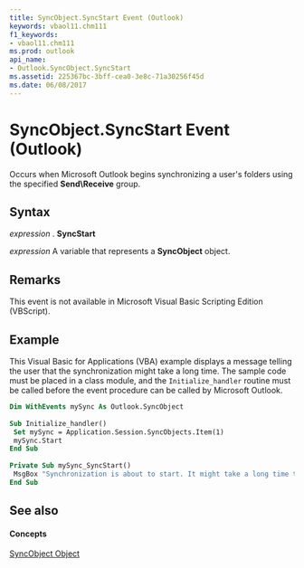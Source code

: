 ```yaml
---
title: SyncObject.SyncStart Event (Outlook)
keywords: vbaol11.chm111
f1_keywords:
- vbaol11.chm111
ms.prod: outlook
api_name:
- Outlook.SyncObject.SyncStart
ms.assetid: 225367bc-3bff-cea0-3e8c-71a30256f45d
ms.date: 06/08/2017
---
```



# SyncObject.SyncStart Event (Outlook)

Occurs when Microsoft Outlook begins synchronizing a user's folders using the specified  **Send\Receive** group.


## Syntax

 _expression_ . **SyncStart**

 _expression_ A variable that represents a **SyncObject** object.


## Remarks

This event is not available in Microsoft Visual Basic Scripting Edition (VBScript).


## Example

This Visual Basic for Applications (VBA) example displays a message telling the user that the synchronization might take a long time. The sample code must be placed in a class module, and the  `Initialize_handler` routine must be called before the event procedure can be called by Microsoft Outlook.


```vb
Dim WithEvents mySync As Outlook.SyncObject 
 
Sub Initialize_handler() 
 Set mySync = Application.Session.SyncObjects.Item(1) 
 mySync.Start 
End Sub 
 
Private Sub mySync_SyncStart() 
 MsgBox "Synchronization is about to start. It might take a long time to complete." 
End Sub
```


## See also


#### Concepts


[SyncObject Object](syncobject-object-outlook.md)

